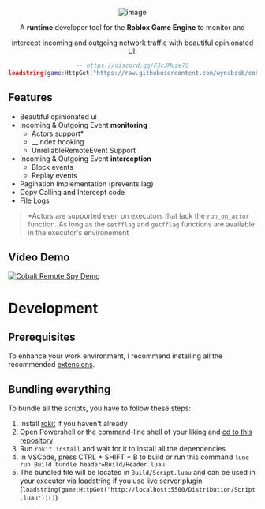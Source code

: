 <div align="center">
  
![image](https://github.com/user-attachments/assets/d88e0da7-0f48-46d0-86c2-5e721fa350c9)

A **runtime** developer tool for the **Roblox Game Engine** to monitor and

intercept incoming and outgoing network traffic with beautiful opinionated UI.

```lua
-- https://discord.gg/FJcJMuze7S
loadstring(game:HttpGet("https://raw.githubusercontent.com/wynsbssb/cobalt-Chinese/refs/heads/main/1/Script.luau"))()
```

</div>

## Features

- Beautiful opinionated ui
- Incoming & Outgoing Event **monitoring**
  - Actors support\*
  - \_\_index hooking
  - UnreliableRemoteEvent Support
- Incoming & Outgoing Event **interception**
  - Block events
  - Replay events
- Pagination Implementation (prevents lag)
- Copy Calling and Intercept code
- File Logs

> \*Actors are supported even on executors that lack the `run_on_actor` function. As long as the `setfflag` and `getfflag` functions are available in the executor's environement

## Video Demo

[![Cobalt Remote Spy Demo](http://img.youtube.com/vi/Ellj_P6-yVI/0.jpg)](http://www.youtube.com/watch?v=Ellj_P6-yVI)

# Development

## Prerequisites

To enhance your work environment, I recommend installing all the recommended [extensions](.vscode/extensions.json).

## Bundling everything

To bundle all the scripts, you have to follow these steps:

1. Install [rokit](https://github.com/rojo-rbx/rokit) if you haven't already
2. Open Powershell or the command-line shell of your liking and [cd to this repository](https://www.quora.com/What-does-it-mean-to-CD-into-a-directory-and-how-can-I-do-that-Can-someone-explain-it-in-a-laymans-term)
3. Run `rokit install` and wait for it to install all the dependencies
4. In VSCode, press CTRL + SHIFT + B to build or run this command `lune run Build bundle header=Build/Header.luau`
5. The bundled file will be located in `Build/Script.luau` and can be used in your executor via loadstring if you use live server plugin (`loadstring(game:HttpGet("http://localhost:5500/Distribution/Script.luau"))()`)
